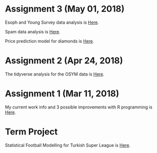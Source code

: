 # Assignment 3 (May 01, 2018)

Esoph and Young Survey data analysis is [Here](Esoph_Young.html).

Spam data analysis is [Here](Spam.html). 

Price prediction model for diamonds is [Here](diamonds.html). 

# Assignment 2 (Apr 24, 2018) 

The tidyverse analysis for the OSYM data is [Here](Assignment_23.html).

# Assignment 1 (Mar 11, 2018) 

My current work info and 3 possible improvements with R programming is [Here](Assignment_1.html).

# Term Project

Statistical Football Modelling for Turkish Super League is [Here](Statistical_Football_Modelling.html).
